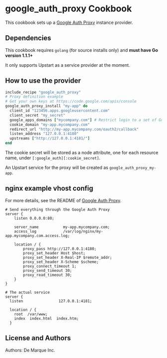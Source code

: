 google_auth_proxy Cookbook
==========================

This cookbook sets up a [Google Auth Proxy](https://github.com/bitly/google_auth_proxy) instance provider.

Dependencies
------------

This cookbook requires `golang` (for source installs only) and **must have Go version 1.1.1+**

It only supports Upstart as a service provider at the moment.

How to use the provider
-----------------------
```ruby
include_recipe "google_auth_proxy"
# Proxy definition example
# Get your own keys at https://code.google.com/apis/console
google_auth_proxy_install "my-app" do
  client_id "123456.apps.googleusercontent.com"
  client_secret "my_secret"
  google_apps_domains ["mycompany.com"] # Restrict login to a set of Google apps domains
  cookie_domain "my-app.mycompany.com"
  redirect_url "http://my-app.mycompany.com/oauth2/callback"
  listen_address "127.0.0.1:4180"
  upstreams ["http://127.0.0.1:4181/"]
end
```

The cookie secret will be stored as a node attribute, one for each resource name, under `[:google_auth][:cookie_secret]`.

An Upstart service for the proxy will be created as `google_auth_proxy_my-app`.

nginx example vhost config
--------------------

For more details, see the README of [Google Auth Proxy](https://github.com/bitly/google_auth_proxy).

```
# Send everything through the Google Auth Proxy
server {
    listen 0.0.0.0:80;

    server_name           my-app.mycompany.com;
    access_log            /var/log/nginx/my-app.mycompany.com.access.log;

    location / {
        proxy_pass http://127.0.0.1:4180;
        proxy_set_header Host $host;
        proxy_set_header X-Real-IP $remote_addr;
        proxy_set_header X-Scheme $scheme;
        proxy_connect_timeout 1;
        proxy_send_timeout 30;
        proxy_read_timeout 30;
    }
}

# The actual service
server {
  listen                127.0.0.1:4181;

  location / {
    root  /var/www;
    index  index.html  index.htm; 
  }
```


License and Authors
-------------------
Authors: De Marque Inc.
